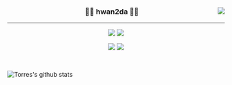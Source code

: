 

<!--
**Torres-09/Torres-09** is a ✨ _special_ ✨ repository because its `README.md` (this file) appears on your GitHub profile.
-->

<div align="center">
  
  <a><img align="right" src="https://github-readme-stats.vercel.app/api/top-langs/?username=torres-09&theme=dracula&exclude_repo=Computer-Science-Engineering&layout=compact&langs_count=10"/></a>
  
  ### 🏃‍♂️ hwan2da 🏃‍♂️ 
  
  ---
  
  <a href="https://github.com/Torres-09"><img src="https://hits.seeyoufarm.com/api/count/incr/badge.svg?url=https%3A%2F%2Fgithub.com%2FTorres-09&count_bg=%23000000&title_bg=%23000000&icon=github.svg&icon_color=%23E7E7E7&title=GitHub&edge_flat=false)"/></a>
  <a href="https://solved.ac/dla280"><img src="http://mazassumnida.wtf/api/mini/generate_badge?boj=dla280"/></a>
 
  <a href="https://velog.io/@hwan2da"><img src="https://img.shields.io/badge/hwan2da.log-3DDC84?style=flat-square&logo=Velog&logoColor=white"/></a>
  <a href="https://cooing-guardian-ca4.notion.site/Lim-SeHwan-b39e907f77a84d30b244583a727be803"><img src="https://img.shields.io/badge/hwan2da-ffffff?style=flat-square&logo=notion&logoColor=black"/></a>

  <br>
 
</div>

![Torres's github stats](https://github-readme-stats.vercel.app/api?username=Torres-09&show_icons=true&theme=github_dark)
